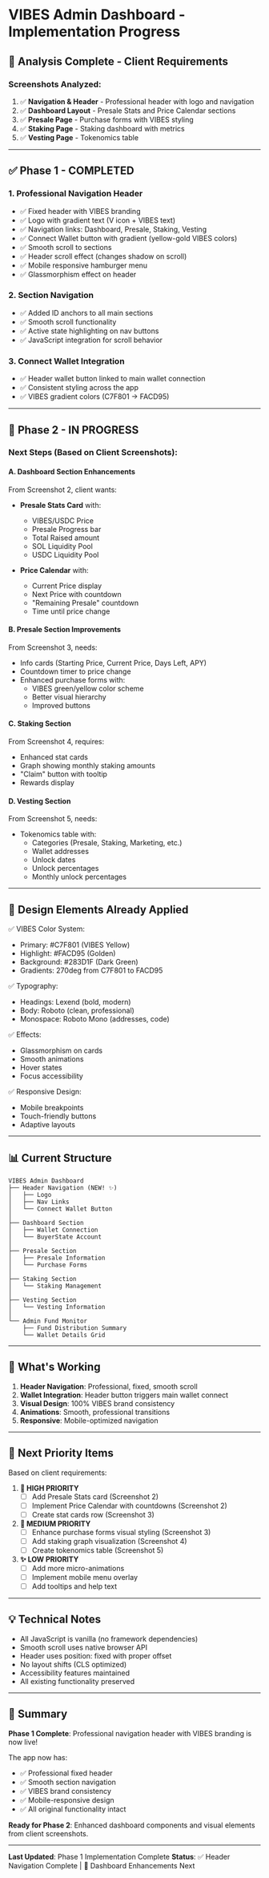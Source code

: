 # VIBES Admin Dashboard - Implementation Progress

## 📸 Analysis Complete - Client Requirements

### Screenshots Analyzed:
1. ✅ **Navigation & Header** - Professional header with logo and navigation
2. ✅ **Dashboard Layout** - Presale Stats and Price Calendar sections
3. ✅ **Presale Page** - Purchase forms with VIBES styling
4. ✅ **Staking Page** - Staking dashboard with metrics
5. ✅ **Vesting Page** - Tokenomics table

---

## ✅ Phase 1 - COMPLETED

### 1. Professional Navigation Header
- ✅ Fixed header with VIBES branding
- ✅ Logo with gradient text (V icon + VIBES text)
- ✅ Navigation links: Dashboard, Presale, Staking, Vesting
- ✅ Connect Wallet button with gradient (yellow-gold VIBES colors)
- ✅ Smooth scroll to sections
- ✅ Header scroll effect (changes shadow on scroll)
- ✅ Mobile responsive hamburger menu
- ✅ Glassmorphism effect on header

### 2. Section Navigation
- ✅ Added ID anchors to all main sections
- ✅ Smooth scroll functionality
- ✅ Active state highlighting on nav buttons
- ✅ JavaScript integration for scroll behavior

### 3. Connect Wallet Integration
- ✅ Header wallet button linked to main wallet connection
- ✅ Consistent styling across the app
- ✅ VIBES gradient colors (C7F801 → FACD95)

---

## 🔄 Phase 2 - IN PROGRESS

### Next Steps (Based on Client Screenshots):

#### A. Dashboard Section Enhancements
From Screenshot 2, client wants:
- **Presale Stats Card** with:
  - VIBES/USDC Price
  - Presale Progress bar
  - Total Raised amount
  - SOL Liquidity Pool
  - USDC Liquidity Pool

- **Price Calendar** with:
  - Current Price display
  - Next Price with countdown
  - "Remaining Presale" countdown
  - Time until price change

#### B. Presale Section Improvements
From Screenshot 3, needs:
- Info cards (Starting Price, Current Price, Days Left, APY)
- Countdown timer to price change
- Enhanced purchase forms with:
  - VIBES green/yellow color scheme
  - Better visual hierarchy
  - Improved buttons

#### C. Staking Section
From Screenshot 4, requires:
- Enhanced stat cards
- Graph showing monthly staking amounts
- "Claim" button with tooltip
- Rewards display

#### D. Vesting Section
From Screenshot 5, needs:
- Tokenomics table with:
  - Categories (Presale, Staking, Marketing, etc.)
  - Wallet addresses
  - Unlock dates
  - Unlock percentages
  - Monthly unlock percentages

---

## 🎨 Design Elements Already Applied

✅ VIBES Color System:
- Primary: #C7F801 (VIBES Yellow)
- Highlight: #FACD95 (Golden)
- Background: #283D1F (Dark Green)
- Gradients: 270deg from C7F801 to FACD95

✅ Typography:
- Headings: Lexend (bold, modern)
- Body: Roboto (clean, professional)
- Monospace: Roboto Mono (addresses, code)

✅ Effects:
- Glassmorphism on cards
- Smooth animations
- Hover states
- Focus accessibility

✅ Responsive Design:
- Mobile breakpoints
- Touch-friendly buttons
- Adaptive layouts

---

## 📊 Current Structure

```
VIBES Admin Dashboard
├── Header Navigation (NEW! ✨)
│   ├── Logo
│   ├── Nav Links
│   └── Connect Wallet Button
│
├── Dashboard Section
│   ├── Wallet Connection
│   └── BuyerState Account
│
├── Presale Section
│   ├── Presale Information
│   └── Purchase Forms
│
├── Staking Section
│   └── Staking Management
│
├── Vesting Section
│   └── Vesting Information
│
└── Admin Fund Monitor
    ├── Fund Distribution Summary
    └── Wallet Details Grid
```

---

## 🚀 What's Working

1. **Header Navigation**: Professional, fixed, smooth scroll
2. **Wallet Integration**: Header button triggers main wallet connect
3. **Visual Design**: 100% VIBES brand consistency
4. **Animations**: Smooth, professional transitions
5. **Responsive**: Mobile-optimized navigation

---

## 📝 Next Priority Items

Based on client requirements:

1. **🎯 HIGH PRIORITY**
   - [ ] Add Presale Stats card (Screenshot 2)
   - [ ] Implement Price Calendar with countdowns (Screenshot 2)
   - [ ] Create stat cards row (Screenshot 3)
   
2. **🔧 MEDIUM PRIORITY**
   - [ ] Enhance purchase forms visual styling (Screenshot 3)
   - [ ] Add staking graph visualization (Screenshot 4)
   - [ ] Create tokenomics table (Screenshot 5)

3. **✨ LOW PRIORITY**
   - [ ] Add more micro-animations
   - [ ] Implement mobile menu overlay
   - [ ] Add tooltips and help text

---

## 💡 Technical Notes

- All JavaScript is vanilla (no framework dependencies)
- Smooth scroll uses native browser API
- Header uses position: fixed with proper offset
- No layout shifts (CLS optimized)
- Accessibility features maintained
- All existing functionality preserved

---

## 🎉 Summary

**Phase 1 Complete**: Professional navigation header with VIBES branding is now live!

The app now has:
- ✅ Professional fixed header
- ✅ Smooth section navigation
- ✅ VIBES brand consistency
- ✅ Mobile-responsive design
- ✅ All original functionality intact

**Ready for Phase 2**: Enhanced dashboard components and visual elements from client screenshots.

---

**Last Updated**: Phase 1 Implementation Complete
**Status**: ✅ Header Navigation Complete | 🔄 Dashboard Enhancements Next

